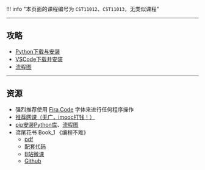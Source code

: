 !!! info "本页面的课程编号为 `CST11012`、`CST11013`，无类似课程"

---

## 攻略
- [Python下载与安装](../../技巧/软件的下载安装、使用教程/Python下载与安装.md)
- [VSCode下载并安装](../../技巧/软件的下载安装、使用教程/VSCode下载并安装.md)
- [流程图](../../技巧/推荐使用的网站等/流程图.md)

---

## 资源
- 强烈推荐使用 [Fira Code](../../技巧/软件的下载安装、使用教程/FiraCode下载并安装.md) 字体来进行任何程序操作
- [推荐网课（无广，imooc打钱！）](https://www.imooc.com/learn/1261)  
- [pip安装Python库](../../技巧/软件的下载安装、使用教程/pip安装Python库.md)、[流程图](../../技巧/流程图.md)
- 鸢尾花书 Book_1 《编程不难》  
    - [pdf](https://api.ecylt.top/v1/lanzou_link?url=https://cqu-openlib.lanzout.com/ifTOc1upbsbc&type=down)  
    - [配套代码](https://api.ecylt.top/v1/lanzou_link?url=https://cqu-openlib.lanzout.com/i4Wu51upbtsf&type=down)  
    - [B站微课](https://space.bilibili.com/513194466)  
    - [Github](https://github.com/Visualize-ML/Book1_Python-For-Beginners)  